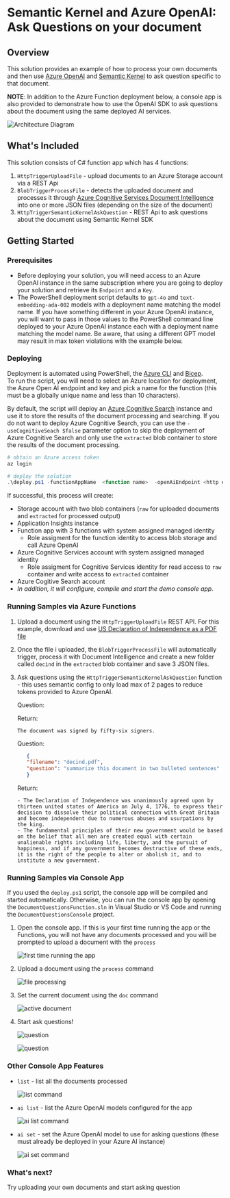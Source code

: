 # Semantic Kernel and Azure OpenAI: Ask Questions on your document


## Overview

This solution provides an example of how to process your own documents and then use [Azure OpenAI](https://azure.microsoft.com/en-us/products/ai-services/openai-service) and [Semantic Kernel](https://learn.microsoft.com/en-us/semantic-kernel/overview/) to ask question specific to that document.

**NOTE**: In addition to the Azure Function deployment below, a console app is also provided to demonstrate how to use the OpenAI SDK to ask questions about the document using the same deployed AI services.

![ Architecture Diagram ](images/Architecture.png)

## What's Included

 This solution consists of C# function app which has 4 functions:

   1. `HttpTriggerUploadFile` - upload documents to an Azure Storage account via a REST Api
   2. `BlobTriggerProcessFile` - detects the uploaded document and processes it through [Azure Cognitive Services Document Intelligence](https://learn.microsoft.com/en-us/azure/ai-services/document-intelligence/overview?view=doc-intel-3.1.0) into one or more JSON files (depending on the size of the document)
   3. `HttpTriggerSemanticKernelAskQuestion` - REST Api to ask questions about the document using Semantic Kernel SDK

## Getting Started

### Prerequisites

- Before deploying your solution, you will need access to an Azure OpenAI instance in the same subscription where you are going to deploy your solution and retrieve its `Endpoint` and a `Key`.
- The PowerShell deployment script defaults to `gpt-4o` and `text-embedding-ada-002` models with a deployment name matching the model name. If you have something different in your Azure OpenAI instance, you will want to pass in those values to the PowerShell command line deployed to your Azure OpenAI instance each with a deployment name matching the model name. Be aware, that using a different GPT model may result in max token violations with the example below.

### Deploying

Deployment is automated using PowerShell, the [Azure CLI](https://learn.microsoft.com/en-us/cli/azure/) and [Bicep](https://learn.microsoft.com/en-us/azure/azure-resource-manager/bicep/).\
To run the script, you will need to select an Azure location for deployment, the Azure Open AI endpoint and key and pick a name for the function (this must be a globally unique name and less than 10 characters).

By default, the script will deploy an [Azure Cognitive Search](https://azure.microsoft.com/en-us/services/search/) instance and use it to store the results of the document processing and searching. If you do not want to deploy Azure Cognitive Search, you can use the `-useCognitiveSeach $false` parameter option to skip the deployment of Azure Cognitive Search and only use the `extracted` blob container to store the results of the document processing.

``` powershell
# obtain an Azure access token
az login

# deploy the solution
.\deploy.ps1 -functionAppName  <function name>  -openAiEndpoint <http endpoint value> -openAiKey <openai key> -location <azure location>
```

If successful, this process will create:

- Storage account with two blob containers (`raw` for uploaded documents and `extracted` for processed output)
- Application Insights instance
- Function app with 3 functions with system assigned managed identity
  - Role assigment for the function identity to access blob storage and call Azure OpenAI
- Azure Cognitive Services account with system assigned managed identity
  - Role assigment for Cognitive Services identity for read access to `raw` container and write access to `extracted` container
- Azure Cogitive Search account
- *In addition, it will configure, compile and start the demo console app.*
  

### Running Samples via Azure Functions

1. Upload a document using the `HttpTriggerUploadFile` REST API. 
For this example, download and use [US Declaration of Independence as a PDF file](https://uscode.house.gov/download/annualhistoricalarchives/pdf/OrganicLaws2006/decind.pdf)
2. Once the file i uploaded, the `BlobTriggerProcessFile` will automatically trigger, process it with Document Intelligence and create a new folder called `decind` in the `extracted` blob container and save 3 JSON files.

3. Ask questions using the `HttpTriggerSemanticKernelAskQuestion` function - this uses semantic config to only load max of 2 pages to reduce tokens provided to Azure OpenAI.

   Question:

      Return:

      ``` text
      The document was signed by fifty-six signers.
      ```

   Question:

   ``` json
      {
      "filename": "decind.pdf",
      "question": "summarize this document in two bulleted sentences"
      }
   ```

   Return:

   ``` text
   - The Declaration of Independence was unanimously agreed upon by thirteen united states of America on July 4, 1776, to express their decision to dissolve their political connection with Great Britain and become independent due to numerous abuses and usurpations by the king.
   - The fundamental principles of their new government would be based on the belief that all men are created equal with certain unalienable rights including life, liberty, and the pursuit of happiness, and if any government becomes destructive of these ends, it is the right of the people to alter or abolish it, and to institute a new government.
   ```

### Running Samples via Console App

If you used the `deploy.ps1` script, the console app will be compiled and started automatically. Otherwise, you can run the console app by opening the `DocumentQuestionsFunction.sln` in Visual Studio or VS Code and running the `DocumentQuestionsConsole` project.

1. Open the console app. If this is your first time running the app or the Functions, you will not have any documents processed and you will be prompted to upload a document with the `process` 

   ![first time running the app](images/first-run.png)

2. Upload a document using the `process` command

   ![file processing](images/file-processing.png)

3. Set the current document using the `doc` command

   ![active document](images/active-document.png)

4. Start ask questions!

   ![question](images/question1.png)

   ![question](images/question2.png)

### Other Console App Features

- `list` - list all the documents processed

   ![list command](images/list.png)

- `ai list` - list the Azure OpenAI models configured for the app

   ![ai list command](images/ai-list.png)

- `ai set` - set the Azure OpenAI model to use for asking questions (these must already be deployed in your Azure AI instance)

   ![ai set command](images/ai-set.png)
### What's next?

Try uploading your own documents and start asking question
